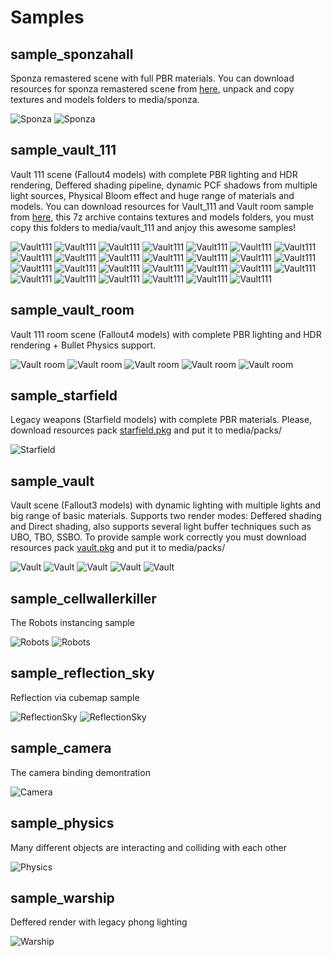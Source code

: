 # Samples

## sample_sponzahall
Sponza remastered scene with full PBR materials. You can download resources for sponza remastered scene from [here](https://drive.google.com/file/d/1rhB6k-BmfULFcVFAaw4KaPaILxeD34ne/view?usp=sharing), unpack and copy textures and models folders to media/sponza.  

![](/media/screenshots/sponza.png "Sponza")
![](/media/screenshots/sponza1.png "Sponza")

## sample_vault_111
Vault 111 scene (Fallout4 models) with complete PBR lighting and HDR rendering, Deffered shading pipeline, dynamic PCF shadows from multiple light sources, Physical Bloom effect and huge range of materials and models. You can download resources for Vault_111 and Vault room sample from [here](https://drive.google.com/file/d/10sDEAlVEK4MVDGqzJgYaqVL5O0V8kRxo/view?usp=sharing), this 7z archive contains textures and models folders, you must copy this folders to media/vault_111 and anjoy this awesome samples!

![](/media/screenshots/vault_111_0.png "Vault111")
![](/media/screenshots/vault_111_1.png "Vault111")
![](/media/screenshots/vault_111_2.png "Vault111")
![](/media/screenshots/vault_111_3.png "Vault111")
![](/media/screenshots/vault_111_4.png "Vault111")
![](/media/screenshots/vault_111_5.png "Vault111")
![](/media/screenshots/vault_111_6.png "Vault111")
![](/media/screenshots/vault_111_7.png "Vault111")
![](/media/screenshots/vault_111_8.png "Vault111")
![](/media/screenshots/vault_111_9.png "Vault111")
![](/media/screenshots/vault_111_10.png "Vault111")
![](/media/screenshots/vault_111_11.png "Vault111")
![](/media/screenshots/vault_111_12.png "Vault111")
![](/media/screenshots/vault_111_13.png "Vault111")
![](/media/screenshots/vault_111_14.png "Vault111")
![](/media/screenshots/vault_111_15.png "Vault111")
![](/media/screenshots/vault_111_16.png "Vault111")
![](/media/screenshots/vault_111_17.png "Vault111")
![](/media/screenshots/vault_111_18.png "Vault111")
![](/media/screenshots/vault_111_19.png "Vault111")
![](/media/screenshots/vault_111_20.png "Vault111")
![](/media/screenshots/vault_111_21.png "Vault111")
![](/media/screenshots/vault_111_22.png "Vault111")
![](/media/screenshots/vault_111_23.png "Vault111")
![](/media/screenshots/vault_111_24.png "Vault111")
![](/media/screenshots/vault_111_25.png "Vault111")
![](/media/screenshots/vault_111_26.png "Vault111")

## sample_vault_room
Vault 111 room scene (Fallout4 models) with complete PBR lighting and HDR rendering + Bullet Physics support. 

![](/media/screenshots/vault_room_0.png "Vault room")
![](/media/screenshots/vault_room_1.png "Vault room")
![](/media/screenshots/vault_room_2.png "Vault room")
![](/media/screenshots/vault_room_3.png "Vault room")
![](/media/screenshots/vault_room_4.png "Vault room")

## sample_starfield
Legacy weapons (Starfield models) with complete PBR materials. Please, download resources pack [starfield.pkg](https://drive.google.com/file/d/1gvl_boWlvqbEZ5I-4jKZu1msKqmHYxKZ/view?usp=sharing) and put it to media/packs/

![](/media/screenshots/vss.png "Starfield")

## sample_vault
Vault scene (Fallout3 models) with dynamic lighting with multiple lights and big range of basic materials. Supports two render modes: Deffered shading and Direct shading, also supports several light buffer techniques such as UBO, TBO, SSBO. To provide sample work correctly you must download resources pack [vault.pkg](https://drive.google.com/file/d/1JhsirjKwMq51IBg7GknUeZLGvrVKp1Sz/view?usp=sharing) and put it to media/packs/  

![](/media/screenshots/vault.png "Vault")
![](/media/screenshots/vault1.png "Vault")
![](/media/screenshots/vault2.png "Vault")
![](/media/screenshots/vault3.png "Vault")
![](/media/screenshots/vault4.png "Vault")

## sample_cellwallerkiller
The Robots instancing sample

![](/media/screenshots/robots.png "Robots")
![](/media/screenshots/robots1.png "Robots")

## sample_reflection_sky
Reflection via cubemap sample

![](/media/screenshots/reflection1.png "ReflectionSky")
![](/media/screenshots/reflection2.png "ReflectionSky")

## sample_camera
The camera binding demontration

![](/media/screenshots/camera.png "Camera")

## sample_physics
Many different objects are interacting and colliding with each other

![](/media/screenshots/physics.png "Physics")

## sample_warship
Deffered render with legacy phong lighting  

![](/media/screenshots/warship.png "Warship")